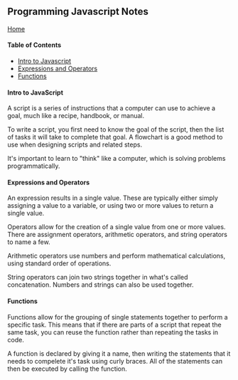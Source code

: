 ## Programming Javascript Notes
[Home](https://tjohnson986.github.io/reading-notes/)

#### Table of Contents
- [Intro to Javascript](#intro-to-javascript)
- [Expressions and Operators](#expressions-and-operators)
- [Functions](#functions)

#### Intro to JavaScript
A script is a series of instructions that a computer can use to achieve a goal, much like a recipe, handbook, or manual. 

To write a script, you first need to know the goal of the script, then the list of tasks it will take to complete that goal. A flowchart is a good method to use when designing scripts and related steps. 

It's important to learn to "think" like a computer, which is solving problems programmatically. 

#### Expressions and Operators
An expression results in a single value. These are typically either simply assigning a value to a variable, or using two or more values to return a single value. 

Operators allow for the creation of a single value from one or more values. There are assignment operators, arithmetic operators, and string operators to name a few. 

Arithmetic operators use numbers and perform mathematical calculations, using standard order of operations. 

String operators can join two strings together in what's called concatenation. Numbers and strings can also be used together. 

#### Functions
Functions allow for the grouping of single statements together to perform a specific task. This means that if there are parts of a script that repeat the same task, you can reuse the function rather than repeating the tasks in code. 

A function is declared by giving it a name, then writing the statements that it needs to compelete it's task using curly braces. All of the statements can then be executed by calling the function. 